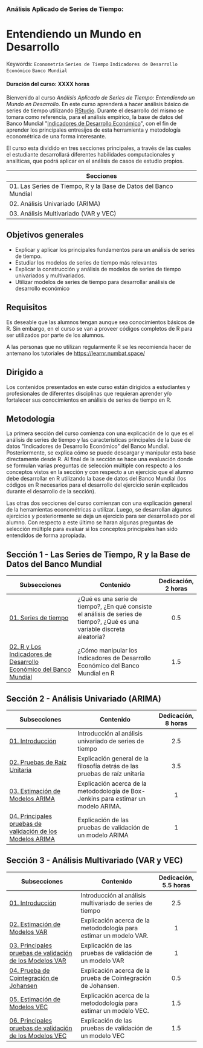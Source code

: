 ### Análisis Aplicado de Series de Tiempo: 
# Entendiendo un Mundo en Desarrollo
Keywords: `Econometría` `Series de Tiempo` `Indicadores de Desarrollo Económico` `Banco Mundial`
#### Duración del curso: XXXX horas
Bienvenido al curso _Análisis Aplicado de Series de Tiempo: Entendiendo un Mundo en Desarrollo_. En este curso aprenderá a hacer análisis básico de series de tiempo utilizando [RStudio](https://posit.co/download/rstudio-desktop/). Durante el desarrollo del mismo se tomara como referencia, para el análisis empírico, la base de datos del Banco Mundial "[Indicadores de Desarrollo Económico](https://databank.bancomundial.org/reports.aspx?source=world-development-indicators)", con el fin de aprender los principales entresijos de esta herramienta y metodología econométrica de una forma interesante.

El curso esta dividido en tres secciones principales, a través de las cuales el estudiante desarrollará diferentes habilidades computacionales y analíticas, que podrá aplicar en el análisis de casos de estudio propios.

| Secciones                                                                                               |   
|---------------------------------------------------------------------------------------------------------|
| 01. Las Series de Tiempo, R y la Base de Datos del Banco Mundial                                        | 
| 02. Análisis Univariado (ARIMA)                                                                         | 
| 03. Análisis Multivariado (VAR y VEC)                                                                   | 


## Objetivos generales

* Explicar y aplicar los principales fundamentos para un análisis de series de tiempo.
* Estudiar los modelos de series de tiempo más relevantes
* Explicar la construcción y análisis de modelos de series de tiempo univariados y multivariados.
* Utilizar modelos de series de tiempo para desarrollar análisis de desarrollo económico

## Requisitos
Es deseable que las alumnos tengan aunque sea conocimientos básicos de R. Sin embargo, en el curso se van a proveer códigos completos de R para ser utilizados por parte de los alumnos.

A las personas que no utilizan regularmente R se les recomienda hacer de antemano los tutoriales de https://learnr.numbat.space/

## Dirigido a

Los contenidos presentados en este curso están dirigidos a estudiantes y profesionales de diferentes disciplinas que requieran aprender y/o fortalecer sus conocimientos en análisis de series de tiempo en R.

## Metodología

La primera sección del curso comienza con una explicación de lo que es el análisis de series de tiempo y las caracteristicas principales de la base de datos "Indicadores de Desarrollo Económico" del Banco Mundial. Posteriormente, se explica cómo se puede descargar y manipular esta base directamente desde R. Al final de la sección se hace una evaluación donde se formulan varias preguntas de selección múltiple con respecto a los conceptos vistos en la sección y con respecto a un ejercicio que el alumno debe desarrollar en R utilizando la base de datos del Banco Mundial (los códigos en R necesarios para el desarrollo del ejercicio serán explicados durante el desarrollo de la sección). 

Las otras dos secciones del curso comienzan con una explicación general de la herramientas econométricas a utilizar. Luego, se desarrollan algunos ejercicios y posteriormente se deja un ejercicio para ser desarrollado por el alumno. Con respecto a este último se haran algunas preguntas de selección múltiple para evaluar si los conceptos principales han sido entendidos de forma apropiada.



## Sección 1 - Las Series de Tiempo, R y la Base de Datos del Banco Mundial

| Subsecciones                                                                                            | Contenido                                                                                                                | Dedicación,<br> 2 horas   | 
|---------------------------------------------------------------------------------------------------------|--------------------------------------------------------------------------------------------------------------------------|:-------------------------:|
| [01. Series de tiempo](Seccion01/Seccion01_01/Readme.md)                                                |¿Qué es una serie de tiempo?, ¿En qué consiste el análisis de series de tiempo?, ¿Qué es una variable discreta aleatoria? |             0.5           | 
| [02. R y Los Indicadores de Desarrollo Económico del Banco Mundial](Seccion01/Seccion01_02/README.md)   |¿Cómo manipular los Indicadores de Desarrollo Económico del Banco Mundial en R                                            |             1.5           | 

## Sección 2 - Análisis Univariado (ARIMA)

| Subsecciones                                                                                        | Contenido                                                                                                      | Dedicación,<br> 8 horas   | 
|-----------------------------------------------------------------------------------------------------|----------------------------------------------------------------------------------------------------------------|:-------------------------:|
| [01. Introducción](Seccion01/Seccion01_01/README.md)                                                | Introducción al análisis univariado de series de tiempo                                                        |             2.5           | 
| [02. Pruebas de Raíz Unitaria](Seccion01/Seccion02_01/README.md)                                    | Explicación general de la filosofía detrás de las pruebas de raíz unitaria                                     |             3.5           | 
| [03. Estimación de Modelos ARIMA](Section01/Requirement)                                            | Explicación acerca de la metododología de Box-Jenkins para estimar un modelo ARIMA.                            |              1            | 
| [04. Principales pruebas de validación de los Modelos ARIMA](Section01/CaseStudy)                   | Explicación de las pruebas de validación de un modelo ARIMA                                                    |              1            | 


## Sección 3 - Análisis Multivariado (VAR y VEC)

| Subsecciones                                                                                        | Contenido                                                                                                      | Dedicación,<br> 5.5 horas | 
|-----------------------------------------------------------------------------------------------------|----------------------------------------------------------------------------------------------------------------|:-------------------------:|
| [01. Introducción](Seccion01/Seccion01_01)                                                          | Introducción al análisis multivariado de series de tiempo                                                      |             2.5           | 
| [02. Estimación de Modelos VAR](Section01/Requirement)                                              | Explicación acerca de la metododología para estimar un modelo VAR.                                             |              1            | 
| [03. Principales pruebas de validación de los Modelos VAR](Section01/CaseStudy)                     | Explicación de las pruebas de validación de un modelo VAR                                                      |              1            | 
| [04. Prueba de Cointegración de Johansen](Section01/Requirement)                                    | Explicación acerca de la prueba de Cointegración de Johansen.                                                  |             0.5           | 
| [05. Estimación de Modelos VEC](Section01/Requirement)                                              | Explicación acerca de la metododología para estimar un modelo VEC.                                             |             1.5           | 
| [06. Principales pruebas de validación de los Modelos VEC](Section01/CaseStudy)                     | Explicación de las pruebas de validación de un modelo VEC                                                      |             1.5           | 

